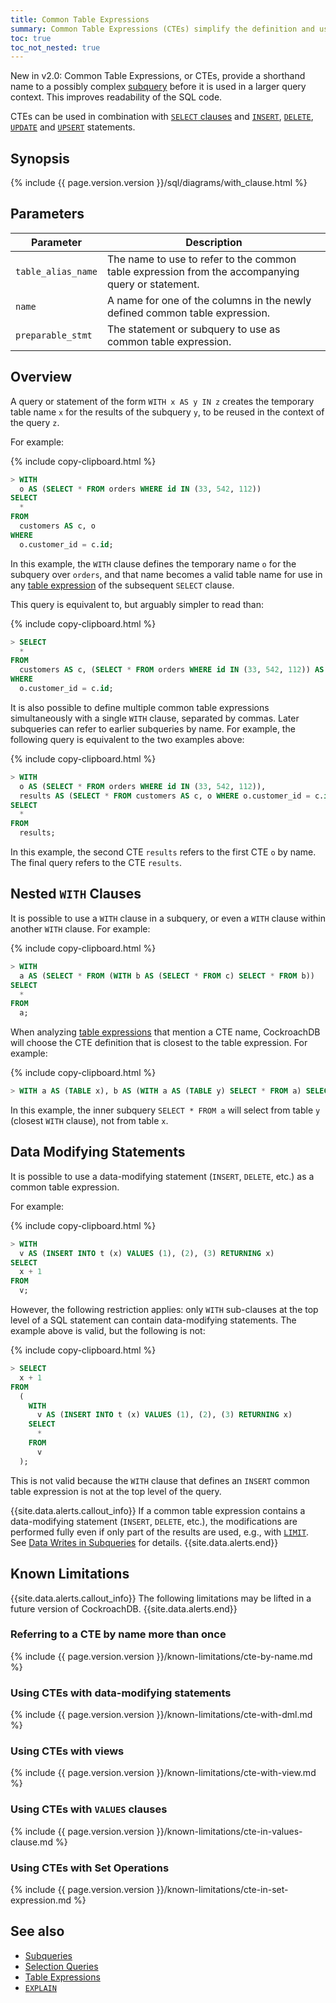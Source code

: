 ```yaml
---
title: Common Table Expressions
summary: Common Table Expressions (CTEs) simplify the definition and use of subqueries
toc: true
toc_not_nested: true
---
```



<span class="version-tag">New in v2.0:</span>
Common Table Expressions, or CTEs, provide a shorthand name to a
possibly complex [subquery](subqueries.html) before it is used in a
larger query context. This improves readability of the SQL code.

CTEs can be used in combination with [`SELECT`
clauses](select-clause.html) and [`INSERT`](insert.html),
[`DELETE`](delete.html), [`UPDATE`](update.html) and
[`UPSERT`](upsert.html) statements.


## Synopsis

<div>{% include {{ page.version.version }}/sql/diagrams/with_clause.html %}</div>

<div markdown="1"></div>

## Parameters

Parameter | Description
----------|------------
`table_alias_name` | The name to use to refer to the common table expression from the accompanying query or statement.
`name` | A name for one of the columns in the newly defined common table expression.
`preparable_stmt` | The statement or subquery to use as common table expression.

## Overview

A query or statement of the form `WITH x AS y IN z` creates the
temporary table name `x` for the results of the subquery `y`, to be
reused in the context of the query `z`.

For example:

{% include copy-clipboard.html %}
~~~ sql
> WITH
  o AS (SELECT * FROM orders WHERE id IN (33, 542, 112))
SELECT
  *
FROM
  customers AS c, o
WHERE
  o.customer_id = c.id;
~~~

In this example, the `WITH` clause defines the temporary name `o` for
the subquery over `orders`, and that name becomes a valid table name
for use in any [table expression](table-expressions.html) of the
subsequent `SELECT` clause.

This query is equivalent to, but arguably simpler to read than:

{% include copy-clipboard.html %}
~~~ sql
> SELECT
  *
FROM
  customers AS c, (SELECT * FROM orders WHERE id IN (33, 542, 112)) AS o
WHERE
  o.customer_id = c.id;
~~~

It is also possible to define multiple common table expressions
simultaneously with a single `WITH` clause, separated by commas. Later
subqueries can refer to earlier subqueries by name. For example, the
following query is equivalent to the two examples above:

{% include copy-clipboard.html %}
~~~ sql
> WITH
  o AS (SELECT * FROM orders WHERE id IN (33, 542, 112)),
  results AS (SELECT * FROM customers AS c, o WHERE o.customer_id = c.id)
SELECT
  *
FROM
  results;
~~~

In this example, the second CTE `results` refers to the first CTE `o`
by name. The final query refers to the CTE `results`.

## Nested `WITH` Clauses

It is possible to use a `WITH` clause in a subquery, or even a `WITH` clause within another `WITH` clause. For example:

{% include copy-clipboard.html %}
~~~ sql
> WITH
  a AS (SELECT * FROM (WITH b AS (SELECT * FROM c) SELECT * FROM b))
SELECT
  *
FROM
  a;
~~~

When analyzing [table expressions](table-expressions.html) that
mention a CTE name, CockroachDB will choose the CTE definition that is
closest to the table expression. For example:

{% include copy-clipboard.html %}
~~~ sql
> WITH a AS (TABLE x), b AS (WITH a AS (TABLE y) SELECT * FROM a) SELECT * FROM b;
~~~

In this example, the inner subquery `SELECT * FROM a` will select from
table `y` (closest `WITH` clause), not from table `x`.

## Data Modifying Statements

It is possible to use a data-modifying statement (`INSERT`, `DELETE`,
etc.) as a common table expression.

For example:

{% include copy-clipboard.html %}
~~~ sql
> WITH
  v AS (INSERT INTO t (x) VALUES (1), (2), (3) RETURNING x)
SELECT
  x + 1
FROM
  v;
~~~

However, the following restriction applies: only `WITH` sub-clauses at
the top level of a SQL statement can contain data-modifying
statements. The example above is valid, but the following is not:

{% include copy-clipboard.html %}
~~~ sql
> SELECT
  x + 1
FROM
  (
    WITH
      v AS (INSERT INTO t (x) VALUES (1), (2), (3) RETURNING x)
    SELECT
      *
    FROM
      v
  );
~~~

This is not valid because the `WITH` clause that defines an `INSERT`
common table expression is not at the top level of the query.

{{site.data.alerts.callout_info}}
If a common table expression contains
a data-modifying statement (<code>INSERT</code>, <code>DELETE</code>,
etc.), the modifications are performed fully even if only part
of the results are used, e.g., with <a
href="limit-offset.html"><code>LIMIT</code></a>. See <a
href="subqueries.html#data-writes-in-subqueries">Data
Writes in Subqueries</a> for details.
{{site.data.alerts.end}}

<div markdown="1"></div>

## Known Limitations

{{site.data.alerts.callout_info}}
The following limitations may be lifted
in a future version of CockroachDB.
{{site.data.alerts.end}}

<div markdown="1"></div>

### Referring to a CTE by name more than once

{% include {{ page.version.version }}/known-limitations/cte-by-name.md %}

### Using CTEs with data-modifying statements

{% include {{ page.version.version }}/known-limitations/cte-with-dml.md %}

### Using CTEs with views

{% include {{ page.version.version }}/known-limitations/cte-with-view.md %}

### Using CTEs with `VALUES` clauses

{% include {{ page.version.version }}/known-limitations/cte-in-values-clause.md %}

### Using CTEs with Set Operations

{% include {{ page.version.version }}/known-limitations/cte-in-set-expression.md %}

## See also

- [Subqueries](subqueries.html)
- [Selection Queries](selection-queries.html)
- [Table Expressions](table-expressions.html)
- [`EXPLAIN`](explain.html)
